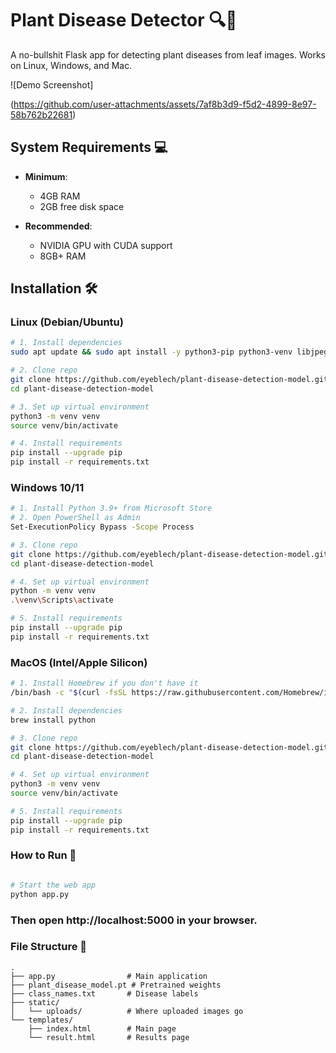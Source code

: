 # Plant Disease Detector 🔍🌱

A no-bullshit Flask app for detecting plant diseases from leaf images. Works on Linux, Windows, and Mac.

![Demo Screenshot]

(https://github.com/user-attachments/assets/7af8b3d9-f5d2-4899-8e97-58b762b22681)

## System Requirements 💻
- **Minimum**:
  - 4GB RAM
  - 2GB free disk space

- **Recommended**:
  - NVIDIA GPU with CUDA support
  - 8GB+ RAM

## Installation 🛠️

### Linux (Debian/Ubuntu)
```bash
# 1. Install dependencies
sudo apt update && sudo apt install -y python3-pip python3-venv libjpeg-dev

# 2. Clone repo
git clone https://github.com/eyeblech/plant-disease-detection-model.git
cd plant-disease-detection-model

# 3. Set up virtual environment
python3 -m venv venv
source venv/bin/activate

# 4. Install requirements
pip install --upgrade pip
pip install -r requirements.txt
```
### Windows 10/11
```bash
# 1. Install Python 3.9+ from Microsoft Store
# 2. Open PowerShell as Admin
Set-ExecutionPolicy Bypass -Scope Process

# 3. Clone repo
git clone https://github.com/eyeblech/plant-disease-detection-model.git
cd plant-disease-detection-model

# 4. Set up virtual environment
python -m venv venv
.\venv\Scripts\activate

# 5. Install requirements
pip install --upgrade pip
pip install -r requirements.txt
```

### MacOS (Intel/Apple Silicon)
```bash
# 1. Install Homebrew if you don't have it
/bin/bash -c "$(curl -fsSL https://raw.githubusercontent.com/Homebrew/install/HEAD/install.sh)"

# 2. Install dependencies
brew install python

# 3. Clone repo
git clone https://github.com/eyeblech/plant-disease-detection-model.git
cd plant-disease-detection-model

# 4. Set up virtual environment
python3 -m venv venv
source venv/bin/activate

# 5. Install requirements
pip install --upgrade pip
pip install -r requirements.txt
```

### How to Run 🚀
```bash

# Start the web app
python app.py
```

### Then open http://localhost:5000 in your browser.


### File Structure 📁
```
.
├── app.py                # Main application
├── plant_disease_model.pt # Pretrained weights
├── class_names.txt       # Disease labels
├── static/
│   └── uploads/          # Where uploaded images go
└── templates/
    ├── index.html        # Main page
    └── result.html       # Results page
```
